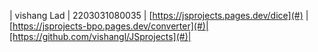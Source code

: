 | vishang Lad | 2203031080035   | [https://jsprojects.pages.dev/dice](#) | [https://jsprojects-bpo.pages.dev/converter](#)|[https://github.com/vishangl/JSprojects](#)|